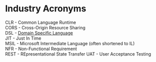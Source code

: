 # Industry Acronyms

CLR - Common Language Runtime  
CORS - Cross-Origin Resource Sharing  
DSL - [Domain Specific Language](https://en.wikipedia.org/wiki/Domain-specific_language)  
JIT - Just In Time  
MSIL - Microsoft Intermediate Language (often shortened to IL)  
NFR - Non-Functional Requirement  
REST - REpresentational State Transfer
UAT - User Acceptance Testing  
